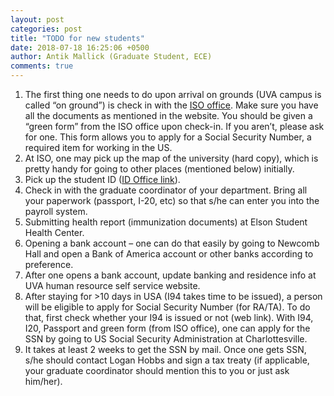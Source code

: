 ```yaml
---
layout: post
categories: post
title: "TODO for new students"
date: 2018-07-18 16:25:06 +0500
author: Antik Mallick (Graduate Student, ECE)
comments: true
---
```


1. The first thing one needs to do upon arrival on grounds (UVA campus is called “on ground”) is check in with the [ISO office](http://issp.virginia.edu/check-and-orientation). Make sure you have all the documents as mentioned in the website. You should be given a “green form” from the ISO office upon check-in.  If you aren’t, please ask for one. This form allows you to apply for a Social Security Number, a required item for working in the US.
2. At ISO, one may pick up the map of the university (hard copy), which is pretty handy for going to other places (mentioned below) initially.
3. Pick up the student ID ([ID Office link](http://www.virginia.edu/idoffice/)).
4. Check in with the graduate coordinator of your department. Bring all your paperwork (passport, I-20, etc) so that s/he can enter you into the payroll system.
5. Submitting health report (immunization documents) at Elson Student Health Center.
6. Opening a bank account – one can do that easily by going to Newcomb Hall and open a Bank of America account or other banks according to preference.
7. After one opens a bank account, update banking and residence info at UVA human resource self service website.
8. After staying for >10 days in USA (I94 takes time to be issued), a person will be eligible to apply for Social Security Number (for RA/TA). To do that, first check whether your I94 is issued or not (web link). With I94, I20, Passport and green form (from ISO office), one can apply for the SSN by going to US Social Security Administration at Charlottesville.
9. It takes at least 2 weeks to get the SSN by mail. Once one gets SSN, s/he should contact Logan Hobbs and sign a tax treaty (if applicable, your graduate coordinator should mention this to you or just ask him/her).
